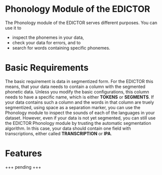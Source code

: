 # Phonology Module of the EDICTOR

The Phonology module of the EDICTOR serves different purposes. You can use it to
* inspect the phonemes in your data,
* check your data for errors, and to
* search for words containing specific phonemes.

# Basic Requirements

The basic requirement is data in segmentized form.  For the EDICTOR this means,
that your data needs to contain a column with the segmented phonetic data.
Unless you modify the basic configurations, this column needs to have a
specific name, which is either **TOKENS** or **SEGMENTS**. If your data
contains such a column and the words in that column are truely segmentized,
using space as a separation marker, you can use the Phonology module to inspect
the sounds of each of the languages in your dataset.  However, even if your
data is not yet segmented, you can still use the EDICTOR Phonology module by
trusting the automatic segmentation algorithm. In this case, your data should
contain one field with transcriptions, either called **TRANSCRIPTION** or
**IPA**.

# Features

+++ pending +++
